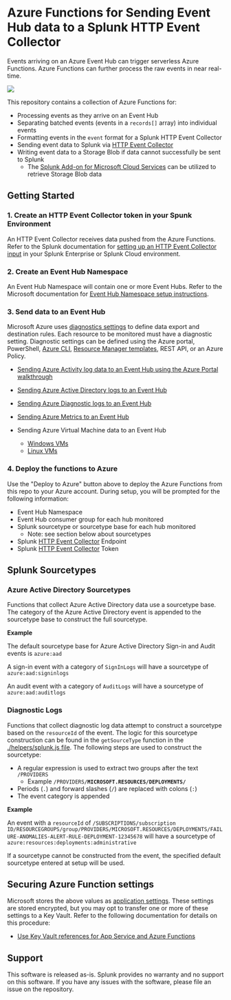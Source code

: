 # Azure Functions for Sending Event Hub data to a Splunk HTTP Event Collector
Events arriving on an Azure Event Hub can trigger serverless Azure Functions.  Azure Functions can further process the raw events in near real-time.

<a href="https://portal.azure.com/#blade/Microsoft_Azure_CreateUIDef/CustomDeploymentBlade/uri/https%3A%2F%2Fraw.githubusercontent.com%2Fsplunk%2Fazure-functions-splunk%2Fmaster%2Fevent-hubs-hec%2Fdeploy%2FazureDeploy.json/createUIDefinitionUri/https%3A%2F%2Fraw.githubusercontent.com%2Fsplunk%2Fazure-functions-splunk%2Fmaster%2Fevent-hubs-hec%2Fdeploy%2FazureDeploy.portal.json" target="_blank">
<img src="https://aka.ms/deploytoazurebutton"/>
</a>




This repository contains a collection of Azure Functions for:
* Processing events as they arrive on an Event Hub
* Separating batched events (events in a `records[]` array) into individual events
* Formatting events in the `event` format for a Splunk HTTP Event Collector
* Sending event data to Splunk via [HTTP Event Collector](https://docs.splunk.com/Documentation/Splunk/latest/Data/UsetheHTTPEventCollector)
* Writing event data to a Storage Blob if data cannot successfully be sent to Splunk
  * The [Splunk Add-on for Microsoft Cloud Services](https://splunkbase.splunk.com/app/3110/) can be utilized to retrieve Storage Blob data

## Getting Started

### 1. Create an HTTP Event Collector token in your Spunk Environment
An HTTP Event Collector receives data pushed from the Azure Functions.  Refer to the Splunk documentation for [setting up an HTTP Event Collector input](https://docs.splunk.com/Documentation/Splunk/latest/Data/UsetheHTTPEventCollector) in your Splunk Enterprise or Splunk Cloud environment.

### 2. Create an Event Hub Namespace
An Event Hub Namespace will contain one or more Event Hubs.  Refer to the Microsoft documentation for [Event Hub Namespace setup instructions](https://docs.microsoft.com/en-us/azure/event-hubs/event-hubs-create).

### 3. Send data to an Event Hub
Microsoft Azure uses [diagnostics settings](https://docs.microsoft.com/en-us/azure/azure-monitor/essentials/diagnostic-settings) to define data export and destination rules.  Each resource to be monitored must have a diagnostic setting.  Diagnostic settings can be defined using the Azure portal, PowerShell, [Azure CLI](https://docs.microsoft.com/en-us/cli/azure/monitor/diagnostic-settings?view=azure-cli-latest), [Resource Manager templates](https://docs.microsoft.com/en-us/azure/azure-monitor/essentials/resource-manager-diagnostic-settings), REST API, or an Azure Policy.
* [Sending Azure Activity log data to an Event Hub using the Azure Portal walkthrough](docs/activity_log_diagnostic_settings.md)
* [Sending Azure Active Directory logs to an Event Hub](docs/azure_ad_diagnostic_settings.md)
* [Sending Azure Diagnostic logs to an Event Hub](docs/diagnostic_logs_settings.md)
* [Sending Azure Metrics to an Event Hub](docs/metrics_settings.md)

* Sending Azure Virtual Machine data to an Event Hub
  * [Windows VMs](https://docs.microsoft.com/en-us/azure/virtual-machines/extensions/diagnostics-windows)
  * [Linux VMs](https://docs.microsoft.com/en-us/azure/virtual-machines/extensions/diagnostics-linux)


### 4. Deploy the functions to Azure

Use the "Deploy to Azure" button above to deploy the Azure Functions from this repo to your Azure account.  During setup, you will be prompted for the following information:

* Event Hub Namespace
* Event Hub consumer group for each hub monitored
* Splunk sourcetype or sourcetype base for each hub monitored
  * Note: see section below about sourcetypes
* Splunk [HTTP Event Collector](https://docs.splunk.com/Documentation/Splunk/latest/Data/UsetheHTTPEventCollector) Endpoint
* Splunk [HTTP Event Collector](https://docs.splunk.com/Documentation/Splunk/latest/Data/UsetheHTTPEventCollector) Token

## Splunk Sourcetypes
### Azure Active Directory Sourcetypes
Functions that collect Azure Active Directory data use a sourcetype base.  The category of the Azure Active Directory event is appended to the sourcetype base to construct the full sourcetype.

**Example**

The default sourcetype base for Azure Active Directory Sign-in and Audit events is `azure:aad`

A sign-in event with a category of `SignInLogs` will have a sourcetype of `azure:aad:signinlogs`

An audit event with a category of `AuditLogs` will have a sourcetype of `azure:aad:auditlogs`

### Diagnostic Logs
Functions that collect diagnostic log data attempt to construct a sourcetype based on the `resourceId` of the event.  The logic for this sourcetype construction can be found in the `getSourceType` function in the [./helpers/splunk.js file](helpers/splunk.js).  The following steps are used to construct the sourcetype:

* A regular expression is used to extract two groups after the text `/PROVIDERS`
  * Example `/PROVIDERS/`**`MICROSOFT.RESOURCES/DEPLOYMENTS/`**
* Periods (`.`) and forward slashes (`/`) are replaced with colons (`:`)
* The event category is appended

**Example**

An event with a `resourceId` of `/SUBSCRIPTIONS/subscription ID/RESOURCEGROUPS/group/PROVIDERS/MICROSOFT.RESOURCES/DEPLOYMENTS/FAILURE-ANOMALIES-ALERT-RULE-DEPLOYMENT-12345678` will have a sourcetype of `azure:resources:deployments:administrative`

If a sourcetype cannot be constructed from the event, the specified default sourcetype entered at setup will be used.


## Securing Azure Function settings
Microsoft stores the above values as [application settings](https://docs.microsoft.com/en-us/azure/azure-functions/functions-how-to-use-azure-function-app-settings#settings). These settings are stored encrypted, but you may opt to transfer one or more of these settings to a Key Vault. Refer to the following documentation for details on this procedure:

* [Use Key Vault references for App Service and Azure Functions](https://docs.microsoft.com/en-us/azure/app-service/app-service-key-vault-references)


## Support
This software is released as-is. Splunk provides no warranty and no support on this software. If you have any issues with the software, please file an issue on the repository.
